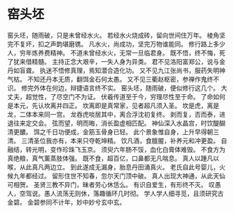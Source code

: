 # 窑头坯

窑头坯，随雨破，只是未曾经水火。
若经水火烧成砖，留向世间住万年。
棱角坚完不复坏，扣之声韵堪磨镌。
凡水火，尚成功，坚完万物谁能同。
修行路上多少人，穷年炼养费精神。
不道未曾经水火，无常一旦临君身。
既不悟，终不悔，死了犹来借精髓。
主持正念大艰辛，一失人身为异类。
君不见洛阳富郑公，说与金丹如盲聋。
执迷不悟修真理，焉知潜合造化功。
又不见九江张尚书，服药失明神气枯。
不知还丹本无质，翻饵金石何太愚。
又不见三衢赵枢密，参禅作鬼终不识。
修完外体在何边，辩捷语言终不实。
窑头坯，随雨破，便似修行这几个。
大丈夫，超觉性，了尽空门不为证。
伏羲传道至于今，穷理尽性至于命。
了命如何是本元，先认坎离并四正。
坎离即是真常家，见者超凡须入圣。
坎是虎，离是龙，二体本来同一宫。
龙吞虎啖居其中，离合浮沈初复终。
剥而复，否而泰，进退往来定交会。
弦而望，明而晦，消长盈虚相匹配。
神仙深入水晶宫，时饮醍醐清更醲。
饵之千日功便成，金筋玉骨身已轻。
此个景象惟自身，上升早得朝三清。
三清圣位我亦有，本来只夺乾坤精。
饮凡酒，食膻腥，补养元和冲更盈。
自融结，转光明，变作珍珠飞玉京。
须臾六年肠不馁，血化白膏体难毁。
不食方为真绝粮，真气薰蒸肢体强。
既不食，超百亿，口鼻都无凡喘息。
真人以踵凡以喉，从此真凡两边立。
到此遂成无漏身，胎息丹田涌真火。
老氏自此号婴儿，火候九年都经过。
留形住世不知春，忽尔天门顶中破。
真人出现大神通，从此天仙可相贺。
圣贤三教不异门，昧者劳心休恁么。
有识自爱生，有形终不灭。
叹愚人，空驾说。愚人流荡无则休，落趣循环几时彻。
学人学人细寻觅，且须研究古金碧。
金碧参同不计年，妙中妙兮玄中玄。
